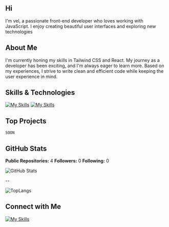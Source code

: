 ## Hi

I'm vel, a passionate front-end developer who loves working with JavaScript. I enjoy creating beautiful user interfaces and exploring new technologies

## About Me

I'm currently honing my skills in Tailwind CSS and React. My journey as a developer has been exciting, and I'm always eager to learn more. Based on my experiences, I strive to write clean and efficient code while keeping the user experience in mind.

## Skills & Technologies

[![My Skills](https://skillicons.dev/icons?i=html,scss,css,javascript,react,figma)](https://skillicons.dev)
[![My Skills](https://skillicons.dev/icons?i=cpp)](https://skillicons.dev)

## Top Projects

`SOON`

## GitHub Stats

 **Public Repositories:** 4
 **Followers:** 0
 **Following:** 0

![GitHub Stats](https://github-readme-stats.vercel.app/api?username=vellpy&show_icons=true&theme=radical)

--

![TopLangs](https://github-readme-stats.vercel.app/api/top-langs/?username=vellpy&theme=gruvbox&show_icons=true&hide_border=true&layout=compact)



## Connect with Me

[![My Skills](https://skillicons.dev/icons?i=discord)](https://discord.com/users/1270223423594954777)
